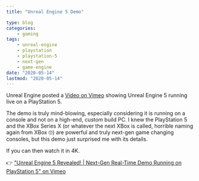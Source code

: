 ```yaml
---
title: "Unreal Engine 5 Demo"

type: blog
categories:
    - gaming
tags:
    - unreal-engine
    - playstation
    - playstation-5
    - next-gen
    - game-engine
date: "2020-05-14"
lastmod: "2020-05-14"
---
```


Unreal Engine posted a [Video on Vimeo](https://vimeo.com/417882964 "View Unreal Engine 5 demo video") showing Unreal Engine 5 running live on a PlayStation 5.

The demo is truly mind-blowing, especially considering it is running on a console and not on a high-end, custom build PC. I knew the PlayStation 5 and the XBox Series X (or whatever the next XBox is called, horrible naming again from XBox 🙄) are powerful and truly next-gen game changing consoles, but this demo just surprised me with its details.

If you can then watch it in 4K.

👉 ["Unreal Engine 5 Revealed! | Next-Gen Real-Time Demo Running on PlayStation 5" on Vimeo](https://vimeo.com/417882964) 
